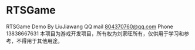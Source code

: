 # RTSGame
RTSGame Demo By LiuJiawang
QQ mail  804370760@qq.com
Phone    13838667631
本项目为游戏开发项目，所有权为刘家旺所有，仅供用于学习和参考，不得用于其他用途。
